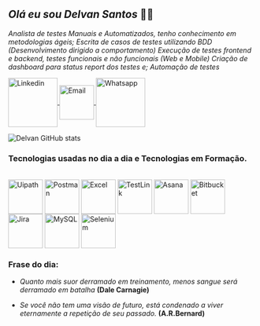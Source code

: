 ## *Olá eu sou Delvan Santos* 🙋‍♂️

*Analista de testes Manuais e Automatizados, tenho conhecimento em metodologias ágeis;
Escrita de casos de testes utilizando BDD (Desenvolvimento dirigido a comportamento)
Execução de testes frontend e backend, testes funcionais e não  funcionais (Web e Mobile)
Criação de dashboard para status report dos testes e;
Automação de testes*

<a href="https://www.linkedin.com/in/delvan-almec%C3%AA/" target="_blank">
<img align="center" alt="Linkedin" heigth="90" width=100 src="https://www.pngfind.com/pngs/m/53-533387_linkedin-logo-png-linkedin-png-transparent-png.png" />
<img align="center" alt="Email" heigth="80" width=70 src="https://thumbs.dreamstime.com/b/s%C3%ADmbolo-do-email-19499773.jpg" /><a href="https://api.whatsapp.com/send?phone=5511994110800&text=Ol%C3%A1%20vi%20seu%20perfil%20no%20GitHub%20e%20gostaria%20de%20falar%20com%20voc%C3%AA!" target="_blank">
<img align="center" alt="Whatsapp" heigth="90" width=100 src="https://encrypted-tbn0.gstatic.com/images?q=tbn:ANd9GcQF19NpJti2CPPvE8QRA3KQbbWnM_l7OtVYLQ&usqp=CAU" />
</a>
  
  ![Delvan GitHub stats](https://github-readme-stats.vercel.app/api?username=Delvan-Santos&show_icons=true&theme=dark)
  
  ### Tecnologias usadas no dia a dia e Tecnologias em Formação.  
  <div style="display: inline_black"><br/>
 <img align="center" alt="Uipath" heigth="60" width=70 src="https://www.uipath.com/hs-fs/hubfs/logos/UiPath%20logo_blue@2x.png?height=232&name=UiPath%20logo_blue@2x.png" />
<img align="center" alt="Postman" heigth="60" width=70 src="https://blog.bsource.com.br/assets/img/POSTMAN.png" />
<img align="center" alt="Excel" heigth="60" width=70 src="https://w7.pngwing.com/pngs/660/87/png-transparent-microsoft-excel-microsoft-project-logo-microsoft-word-excel-microsoft-excel-logo-angle-text-microsoft-office-thumbnail.png" />
<img align="center" alt="TestLink" heigth="60" width=70 src="https://miro.medium.com/max/1400/1*ezeaO1L6xMh55p00csxPfw.png" />
<img align="center" alt="Asana" heigth="60" width=70 src="https://upload.wikimedia.org/wikipedia/commons/b/bc/Asana_logo.png" />
<img align="center" alt="Bitbucket" heigth="60" width=70 src="https://s3.amazonaws.com//beta-img.b2bstack.net/uploads/production/product/product_image/4169/Bitbucket.jpg" />
<img align="center" alt="Jira" heigth="60" width=70 src="https://s3.amazonaws.com//beta-img.b2bstack.net/uploads/production/product/product_image/123/jira.png" />
<img align="center" alt="MySQL" heigth="60" width=70 src="https://s2.glbimg.com/79pd1VgUsjdDVho5YURl1kEaT3Y=/0x0:300x155/984x0/smart/filters:strip_icc()/i.s3.glbimg.com/v1/AUTH_08fbf48bc0524877943fe86e43087e7a/internal_photos/bs/2021/y/M/W5GFw3Qh2YwD5XkhUM2Q/2012-04-17-mysql-logos.gif" />
<img align="center" alt="Selenium" heigth="60" width=70 src="https://miro.medium.com/max/889/1*-yauD1PxgsdiOJQMqnmu1w.jpeg" />
</div>
  
 
  ### Frase do dia:
  
  * *Quanto mais suor derramado em treinamento, menos sangue será derramado em batalha* **(Dale Carnagie)**

  * *Se você não tem uma visão de futuro, está condenado a viver eternamente a repetição de seu passado.* **(A.R.Bernard)**
